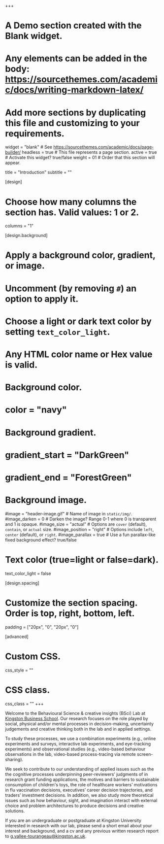 +++
# A Demo section created with the Blank widget.
# Any elements can be added in the body: https://sourcethemes.com/academic/docs/writing-markdown-latex/
# Add more sections by duplicating this file and customizing to your requirements.

widget = "blank"  # See https://sourcethemes.com/academic/docs/page-builder/
headless = true  # This file represents a page section.
active = true  # Activate this widget? true/false
weight = 01  # Order that this section will appear.

title = "Introduction"
subtitle = ""



[design]
  # Choose how many columns the section has. Valid values: 1 or 2.
  columns = "1"

[design.background]
  # Apply a background color, gradient, or image.
  #   Uncomment (by removing `#`) an option to apply it.
  #   Choose a light or dark text color by setting `text_color_light`.
  #   Any HTML color name or Hex value is valid.

  # Background color.
  # color = "navy"
  
  # Background gradient.
  # gradient_start = "DarkGreen"
  # gradient_end = "ForestGreen"
  
  # Background image.
  #image = "header-image.gif"  # Name of image in `static/img/`.
  #image_darken = 0  # Darken the image? Range 0-1 where 0 is transparent and 1 is opaque.
  #image_size = "actual"  #  Options are `cover` (default), `contain`, or `actual` size.
  #image_position = "right"  # Options include `left`, `center` (default), or `right`.
  #image_parallax = true  # Use a fun parallax-like fixed background effect? true/false
  
  # Text color (true=light or false=dark).
  text_color_light = false

[design.spacing]
  # Customize the section spacing. Order is top, right, bottom, left.
  padding = ["20px", "0", "20px", "0"]

[advanced]
 # Custom CSS. 
 css_style = ""
 
 # CSS class.
 css_class = ""
+++

Welcome to the Behavioural Science & creative insights (BSci) Lab at [Kingston Business School](https://www.kingston.ac.uk/faculties/faculty-of-business-and-social-sciences/schools/kingston-business-school/). Our research focuses on the role played by social, physical and/or mental processes in decision-making, uncertainty judgements and creative thinking both in the lab and in applied settings.

To study these processes, we use a combination experiments (e.g., online experiments and surveys, interactive lab experiments, and eye-tracking experiments) and observational studies (e.g., video-based behaviour observations in the lab, video-based process-tracing via remote screen-sharing).

We seek to contribute to our understanding of applied issues such as the the cognitive processes underpinning peer-reviewers’ judgments of in research grant funding applications, the motives and barriers to sustainable consumption of children's toys, the role of healthcare workers’ motivations in flu vaccination decisions, executives’ career decision trajectories, and traders’ investment decisions. In addition, we also study more theoretical issues such as how behaviour, sight, and imagination interact with external choice and problem architectures to produce decisions and creative solutions.

If you are an undergraduate or postgraduate at Kingston University interested in research with our lab, please send a short email about your interest and background, and a cv and any previous written research report to [g.vallee-tourangeau@kingston.ac.uk](mailto:g.vallee-tourangeau@kingston.ac.uk).
